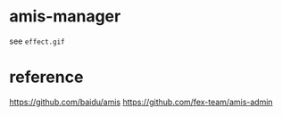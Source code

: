 # amis-manager

see `effect.gif`

# reference

https://github.com/baidu/amis
https://github.com/fex-team/amis-admin
